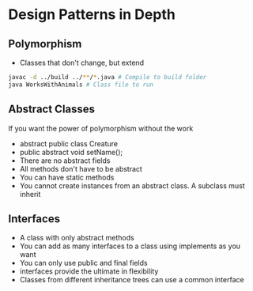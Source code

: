 # Design Patterns in Depth

## Polymorphism

- Classes that don't change, but extend

```sh
javac -d ../build ../**/*.java # Compile to build folder
java WorksWithAnimals # Class file to run
```

## Abstract Classes

If you want the power of polymorphism without the work

- abstract public class Creature
- public abstract void setName();
- There are no abstract fields
- All methods don't have to be abstract
- You can have static methods
- You cannot create instances from an abstract class. A subclass must inherit

## Interfaces

- A class with only abstract methods
- You can add as many interfaces to a class using implements as you want
- You can only use public and final fields
- interfaces provide the ultimate in flexibility
- Classes from different inheritance trees can use a common interface